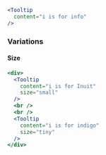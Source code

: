 ```jsx
<Tooltip
  content="i is for info"
/>
```

### Variations

#### Size

```jsx
<div>
  <Tooltip
    content="i is for Inuit"
    size="small"
  />
  <br />
  <br />
  <Tooltip
    content="i is for indigo"  
    size="tiny"
  />
</div>
```
